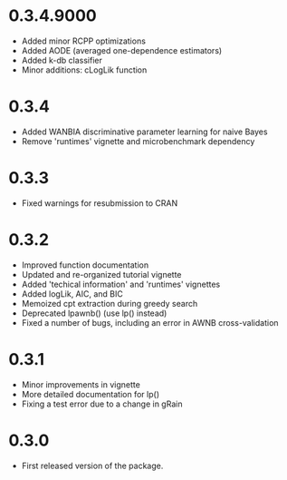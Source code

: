 # 0.3.4.9000
* Added minor RCPP optimizations
* Added AODE (averaged one-dependence estimators)
* Added k-db classifier
* Minor additions: cLogLik function

# 0.3.4
* Added WANBIA discriminative parameter learning for naive Bayes  
* Remove 'runtimes' vignette and microbenchmark dependency

# 0.3.3
* Fixed warnings for resubmission to CRAN

# 0.3.2
* Improved function documentation
* Updated and re-organized tutorial vignette 
* Added 'techical information' and 'runtimes' vignettes
* Added logLik, AIC, and BIC
* Memoized cpt extraction during greedy search 
* Deprecated lpawnb() (use lp() instead)
* Fixed a number of bugs, including an error in AWNB cross-validation 

# 0.3.1
* Minor improvements in vignette 
* More detailed documentation for lp()
* Fixing a test error due to a change in gRain

# 0.3.0
* First released version of the package.
